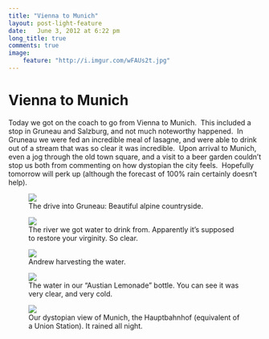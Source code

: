 ```yaml
---
title: "Vienna to Munich"
layout: post-light-feature
date:   June 3, 2012 at 6:22 pm
long_title: true
comments: true
image:
    feature: "http://i.imgur.com/wFAUs2t.jpg"
---
```

# Vienna to Munich

Today we got on the coach to go from Vienna to Munich.  This included a stop in
Gruneau and Salzburg, and not much noteworthy happened.  In Gruneau we were fed
an incredible meal of lasagne, and were able to drink out of a stream that was
so clear it was incredible.  Upon arrival to Munich, even a jog through the old
town square, and a visit to a beer garden couldn’t stop us both from commenting
on how dystopian the city feels.  Hopefully tomorrow will perk up (although the
forecast of 100% rain certainly doesn’t help).

<figure>
    <img src="http://i.imgur.com/I2uhwOv.jpg">
    <figcaption>The drive into Gruneau: Beautiful alpine countryside.</figcaption>
</figure>
<figure>
    <img src="http://i.imgur.com/OnHGvUN.jpg">
    <figcaption>The river we got water to drink from. Apparently it’s supposed to restore your virginity. So clear.</figcaption>
</figure>
<figure>
    <img src="http://i.imgur.com/273G7aI.jpg">
    <figcaption>Andrew harvesting the water.</figcaption>
</figure>
<figure>
    <img src="http://i.imgur.com/NjL45Px.jpg">
    <figcaption>The water in our “Austian Lemonade” bottle. You can see it was very clear, and very cold.</figcaption>
</figure>
<figure>
    <img src="http://i.imgur.com/bI26ssp.jpg">
    <figcaption>Our dystopian view of Munich, the Hauptbahnhof (equivalent of a Union Station). It rained all night.</figcaption>
</figure>
